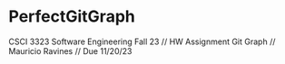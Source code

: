 # PerfectGitGraph
CSCI 3323 Software Engineering Fall 23 // HW Assignment Git Graph // Mauricio Ravines // Due 11/20/23

<!--3rd commit reference 0>
<!--4th commit reference 3>
<<<<<<< HEAD
<!--1st commit reference 0>
<!--2nd commit reference 1>

<!--6th commit reference 5>